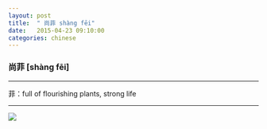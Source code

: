 ```yaml
---
layout: post
title:  " 尚菲 shàng fēi"
date:   2015-04-23 09:10:00
categories: chinese
---
```

### 尚菲 [shàng fēi]
-----------

菲：full of flourishing plants, strong life

-----------

<img src="/wombats-learning/images/fei.JPG"/>



